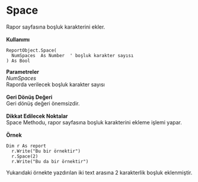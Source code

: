 # Space

Rapor sayfasına boşluk karakterini ekler.\
\
**Kullanımı**

```
ReportObject.Space(
  NumSpaces  As Number  ' boşluk karakter sayısı
) As Bool
```

**Parametreler**\
_NumSpaces_\
Raporda verilecek boşluk karakter sayısı\
\
**Geri Dönüş Değeri**\
Geri dönüş değeri önemsizdir.\
\
**Dikkat Edilecek Noktalar**\
Space Methodu, rapor sayfasına boşluk karakterini ekleme işlemi yapar.\
\
**Örnek**

```
Dim r As report
  r.Write("Bu bir örnektir")
  r.Space(2)
  r.Write("Bu da bir örnektir")	
```

Yukarıdaki örnekte yazdırılan iki text arasına 2 karakterlik boşluk eklenmiştir.
